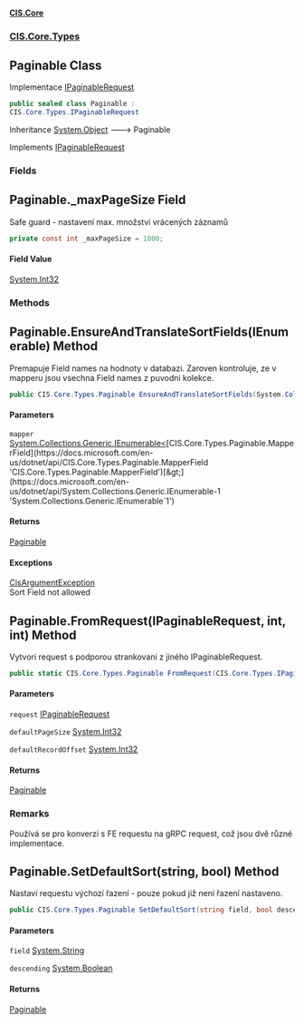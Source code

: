 #### [CIS.Core](index.md 'index')
### [CIS.Core.Types](CIS.Core.Types.md 'CIS.Core.Types')

## Paginable Class

Implementace [IPaginableRequest](CIS.Core.Types.IPaginableRequest.md 'CIS.Core.Types.IPaginableRequest')

```csharp
public sealed class Paginable :
CIS.Core.Types.IPaginableRequest
```

Inheritance [System.Object](https://docs.microsoft.com/en-us/dotnet/api/System.Object 'System.Object') &#129106; Paginable

Implements [IPaginableRequest](CIS.Core.Types.IPaginableRequest.md 'CIS.Core.Types.IPaginableRequest')
### Fields

<a name='CIS.Core.Types.Paginable._maxPageSize'></a>

## Paginable._maxPageSize Field

Safe guard - nastavení max. množství vrácených záznamů

```csharp
private const int _maxPageSize = 1000;
```

#### Field Value
[System.Int32](https://docs.microsoft.com/en-us/dotnet/api/System.Int32 'System.Int32')
### Methods

<a name='CIS.Core.Types.Paginable.EnsureAndTranslateSortFields(System.Collections.Generic.IEnumerable_CIS.Core.Types.Paginable.MapperField_)'></a>

## Paginable.EnsureAndTranslateSortFields(IEnumerable<MapperField>) Method

Premapuje Field names na hodnoty v databazi. Zaroven kontroluje, ze v mapperu jsou vsechna Field names z puvodni kolekce.

```csharp
public CIS.Core.Types.Paginable EnsureAndTranslateSortFields(System.Collections.Generic.IEnumerable<CIS.Core.Types.Paginable.MapperField> mapper);
```
#### Parameters

<a name='CIS.Core.Types.Paginable.EnsureAndTranslateSortFields(System.Collections.Generic.IEnumerable_CIS.Core.Types.Paginable.MapperField_).mapper'></a>

`mapper` [System.Collections.Generic.IEnumerable&lt;](https://docs.microsoft.com/en-us/dotnet/api/System.Collections.Generic.IEnumerable-1 'System.Collections.Generic.IEnumerable`1')[CIS.Core.Types.Paginable.MapperField](https://docs.microsoft.com/en-us/dotnet/api/CIS.Core.Types.Paginable.MapperField 'CIS.Core.Types.Paginable.MapperField')[&gt;](https://docs.microsoft.com/en-us/dotnet/api/System.Collections.Generic.IEnumerable-1 'System.Collections.Generic.IEnumerable`1')

#### Returns
[Paginable](CIS.Core.Types.Paginable.md 'CIS.Core.Types.Paginable')

#### Exceptions

[CisArgumentException](CIS.Core.Exceptions.CisArgumentException.md 'CIS.Core.Exceptions.CisArgumentException')  
Sort Field not allowed

<a name='CIS.Core.Types.Paginable.FromRequest(CIS.Core.Types.IPaginableRequest,int,int)'></a>

## Paginable.FromRequest(IPaginableRequest, int, int) Method

Vytvori request s podporou strankovani z jiného IPaginableRequest.

```csharp
public static CIS.Core.Types.Paginable FromRequest(CIS.Core.Types.IPaginableRequest? request, int defaultPageSize=10, int defaultRecordOffset=0);
```
#### Parameters

<a name='CIS.Core.Types.Paginable.FromRequest(CIS.Core.Types.IPaginableRequest,int,int).request'></a>

`request` [IPaginableRequest](CIS.Core.Types.IPaginableRequest.md 'CIS.Core.Types.IPaginableRequest')

<a name='CIS.Core.Types.Paginable.FromRequest(CIS.Core.Types.IPaginableRequest,int,int).defaultPageSize'></a>

`defaultPageSize` [System.Int32](https://docs.microsoft.com/en-us/dotnet/api/System.Int32 'System.Int32')

<a name='CIS.Core.Types.Paginable.FromRequest(CIS.Core.Types.IPaginableRequest,int,int).defaultRecordOffset'></a>

`defaultRecordOffset` [System.Int32](https://docs.microsoft.com/en-us/dotnet/api/System.Int32 'System.Int32')

#### Returns
[Paginable](CIS.Core.Types.Paginable.md 'CIS.Core.Types.Paginable')

### Remarks
Používá se pro konverzi s FE requestu na gRPC request, což jsou dvě různé implementace.

<a name='CIS.Core.Types.Paginable.SetDefaultSort(string,bool)'></a>

## Paginable.SetDefaultSort(string, bool) Method

Nastaví requestu výchozí řazení - pouze pokud již není řazení nastaveno.

```csharp
public CIS.Core.Types.Paginable SetDefaultSort(string field, bool descending);
```
#### Parameters

<a name='CIS.Core.Types.Paginable.SetDefaultSort(string,bool).field'></a>

`field` [System.String](https://docs.microsoft.com/en-us/dotnet/api/System.String 'System.String')

<a name='CIS.Core.Types.Paginable.SetDefaultSort(string,bool).descending'></a>

`descending` [System.Boolean](https://docs.microsoft.com/en-us/dotnet/api/System.Boolean 'System.Boolean')

#### Returns
[Paginable](CIS.Core.Types.Paginable.md 'CIS.Core.Types.Paginable')